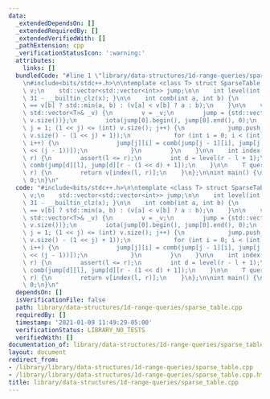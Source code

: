 ```yaml
---
data:
  _extendedDependsOn: []
  _extendedRequiredBy: []
  _extendedVerifiedWith: []
  _pathExtension: cpp
  _verificationStatusIcon: ':warning:'
  attributes:
    links: []
  bundledCode: "#line 1 \"library/data-structures/1d-range-queries/sparse_table.cpp\"\
    \n#include<bits/stdc++.h>\n\ntemplate <class T> struct SparseTable {\n    std::vector<T>\
    \ v;\n    std::vector<std::vector<int>> jump;\n\n    int level(int x) { return\
    \ 31 - __builtin_clz(x); }\n\n    int comb(int a, int b) {\n        return v[a]\
    \ == v[b] ? std::min(a, b) : (v[a] < v[b] ? a : b);\n    }\n\n    void init(const\
    \ std::vector<T>& _v) {\n        v = _v;\n        jump = {std::vector<int>((int)\
    \ v.size())};\n        iota(jump[0].begin(), jump[0].end(), 0);\n        for (int\
    \ j = 1; (1 << j) <= (int) v.size(); j++) {\n            jump.push_back(std::vector<int>((int)\
    \ v.size() - (1 << j) + 1));\n            for (int i = 0; i < (int) jump[j].size();\
    \ i++) {\n                jump[j][i] = comb(jump[j - 1][i], jump[j - 1][i + (1\
    \ << (j - 1))]);\n            }\n        }\n    }\n\n    int index(int l, int\
    \ r) {\n        assert(l <= r);\n        int d = level(r - l + 1);\n        return\
    \ comb(jump[d][l], jump[d][r - (1 << d) + 1]);\n    }\n\n    T query(int l, int\
    \ r) {\n        return v[index(l, r)];\n    }\n};\n\nint main() {\n    return\
    \ 0;\n}\n"
  code: "#include<bits/stdc++.h>\n\ntemplate <class T> struct SparseTable {\n    std::vector<T>\
    \ v;\n    std::vector<std::vector<int>> jump;\n\n    int level(int x) { return\
    \ 31 - __builtin_clz(x); }\n\n    int comb(int a, int b) {\n        return v[a]\
    \ == v[b] ? std::min(a, b) : (v[a] < v[b] ? a : b);\n    }\n\n    void init(const\
    \ std::vector<T>& _v) {\n        v = _v;\n        jump = {std::vector<int>((int)\
    \ v.size())};\n        iota(jump[0].begin(), jump[0].end(), 0);\n        for (int\
    \ j = 1; (1 << j) <= (int) v.size(); j++) {\n            jump.push_back(std::vector<int>((int)\
    \ v.size() - (1 << j) + 1));\n            for (int i = 0; i < (int) jump[j].size();\
    \ i++) {\n                jump[j][i] = comb(jump[j - 1][i], jump[j - 1][i + (1\
    \ << (j - 1))]);\n            }\n        }\n    }\n\n    int index(int l, int\
    \ r) {\n        assert(l <= r);\n        int d = level(r - l + 1);\n        return\
    \ comb(jump[d][l], jump[d][r - (1 << d) + 1]);\n    }\n\n    T query(int l, int\
    \ r) {\n        return v[index(l, r)];\n    }\n};\n\nint main() {\n    return\
    \ 0;\n}\n"
  dependsOn: []
  isVerificationFile: false
  path: library/data-structures/1d-range-queries/sparse_table.cpp
  requiredBy: []
  timestamp: '2021-01-09 11:49:29-05:00'
  verificationStatus: LIBRARY_NO_TESTS
  verifiedWith: []
documentation_of: library/data-structures/1d-range-queries/sparse_table.cpp
layout: document
redirect_from:
- /library/library/data-structures/1d-range-queries/sparse_table.cpp
- /library/library/data-structures/1d-range-queries/sparse_table.cpp.html
title: library/data-structures/1d-range-queries/sparse_table.cpp
---
```

